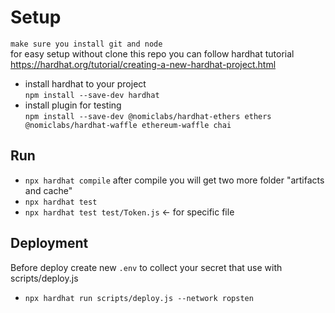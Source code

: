 # Setup 
`make sure you install git and node`  
for easy setup without clone this repo you can follow hardhat tutorial  
https://hardhat.org/tutorial/creating-a-new-hardhat-project.html
- install hardhat to your project   
  `npm install --save-dev hardhat`  
- install plugin for testing  
  `npm install --save-dev @nomiclabs/hardhat-ethers ethers @nomiclabs/hardhat-waffle ethereum-waffle chai`

## Run 
- `npx hardhat compile` 
after compile you will get two more folder "artifacts and cache"
- `npx hardhat test`  
- `npx hardhat test test/Token.js` <- for specific file 

## Deployment 
Before deploy create new `.env` to collect your secret that use with scripts/deploy.js 
- `npx hardhat run scripts/deploy.js --network ropsten`